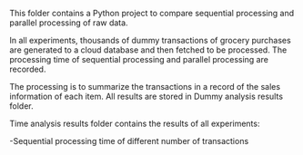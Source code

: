 This folder contains a Python project to compare sequential processing and parallel processing of raw data.

In all experiments, thousands of dummy transactions of grocery purchases are generated to a cloud database and then 
fetched to be processed. The processing time of sequential processing and parallel processing are recorded. 

The processing is to summarize the transactions in a record of the sales information of each item. All results are 
stored in Dummy analysis results folder.

Time analysis results folder contains the results of all experiments:

-Sequential processing time of different number of transactions